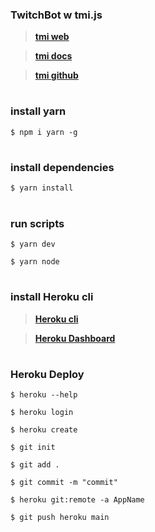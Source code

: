 ### TwitchBot w tmi.js

> **[tmi web](https://tmijs.com/)**

> **[tmi docs](https://tmijs.github.io/docs/)**

> **[tmi github](https://github.com/tmijs)**
#

### install yarn
```
$ npm i yarn -g
```
#
### install dependencies
```
$ yarn install
```
#

### run scripts
```
$ yarn dev

$ yarn node
```
#

### install Heroku cli
> **[Heroku cli](https://devcenter.heroku.com/articles/heroku-cli#install-the-heroku-cli)**

> **[Heroku Dashboard](https://dahboard.heroku.com/apps)**
#

### Heroku Deploy
```
$ heroku --help
```
```
$ heroku login
```
```
$ heroku create
```
```
$ git init
```
```
$ git add .
```
```
$ git commit -m "commit"
```
```
$ heroku git:remote -a AppName
```
```
$ git push heroku main
```
